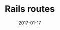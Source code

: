 ---
layout: post
title: Rails routes
date: 2017-01-17
comments: true
external-url:
categories: rails
---